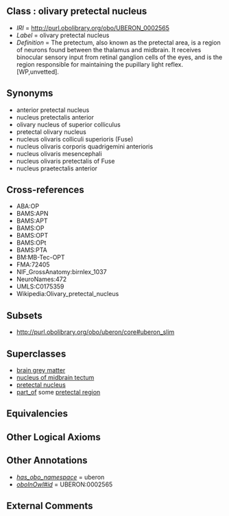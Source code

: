 
## Class : olivary pretectal nucleus

 * *IRI* = http://purl.obolibrary.org/obo/UBERON_0002565
 * *Label* = olivary pretectal nucleus
 * *Definition* = The pretectum, also known as the pretectal area, is a region of neurons found between the thalamus and midbrain. It receives binocular sensory input from retinal ganglion cells of the eyes, and is the region responsible for maintaining the pupillary light reflex. [WP,unvetted].

## Synonyms

 * anterior pretectal nucleus
 * nucleus pretectalis anterior
 * olivary nucleus of superior colliculus
 * pretectal olivary nucleus
 * nucleus olivaris colliculi superioris (Fuse)
 * nucleus olivaris corporis quadrigemini anterioris
 * nucleus olivaris mesencephali
 * nucleus olivaris pretectalis of Fuse
 * nucleus praetectalis anterior

## Cross-references

 * ABA:OP
 * BAMS:APN
 * BAMS:APT
 * BAMS:OP
 * BAMS:OPT
 * BAMS:OPt
 * BAMS:PTA
 * BM:MB-Tec-OPT
 * FMA:72405
 * NIF_GrossAnatomy:birnlex_1037
 * NeuroNames:472
 * UMLS:C0175359
 * Wikipedia:Olivary_pretectal_nucleus

## Subsets

 * http://purl.obolibrary.org/obo/uberon/core#uberon_slim

## Superclasses

 * [brain grey matter](../../UBERON/28/UBERON_0003528.md)
 * [nucleus of midbrain tectum](../../UBERON/14/UBERON_0011214.md)
 * [pretectal nucleus](../../UBERON/50/UBERON_0014450.md)
 * [part_of](../../BFO/50/BFO_0000050.md) some [pretectal region](../../UBERON/44/UBERON_0001944.md)

## Equivalencies


## Other Logical Axioms


## Other Annotations

 * *[has_obo_namespace](../../ce/oboInOwl#hasOBONamespace.md)* = uberon
 * *[oboInOwl#id](../../id/oboInOwl#id.md)* = UBERON:0002565

## External Comments

